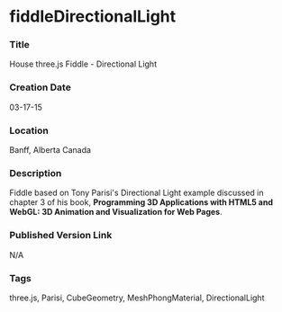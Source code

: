 fiddleDirectionalLight
======

### Title

House three.js Fiddle - Directional Light


### Creation Date

03-17-15


### Location

Banff, Alberta Canada


### Description

Fiddle based on Tony Parisi's Directional Light example discussed in chapter 3 of his book,
**Programming 3D Applications with HTML5 and WebGL: 3D Animation and Visualization for Web Pages**.


### Published Version Link

N/A


### Tags

three.js, Parisi, CubeGeometry, MeshPhongMaterial, DirectionalLight
